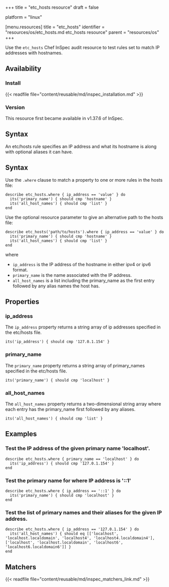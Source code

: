 +++
title = "etc_hosts resource"
draft = false

platform = "linux"

[menu.resources]
    title = "etc_hosts"
    identifier = "resources/os/etc_hosts.md etc_hosts resource"
    parent = "resources/os"
+++

Use the `etc_hosts` Chef InSpec audit resource to test rules set to match IP addresses with hostnames.

## Availability

### Install

{{< readfile file="content/reusable/md/inspec_installation.md" >}}

### Version

This resource first became available in v1.37.6 of InSpec.

## Syntax

An etc/hosts rule specifies an IP address and what its hostname is along with optional aliases it can have.

## Syntax

Use the `.where` clause to match a property to one or more rules in the hosts file:

    describe etc_hosts.where { ip_address == 'value' } do
      its('primary_name') { should cmp 'hostname' }
      its('all_host_names') { should cmp 'list' }
    end

Use the optional resource parameter to give an alternative path to the hosts file:

    describe etc_hosts('path/to/hosts').where { ip_address == 'value' } do
      its('primary_name') { should cmp 'hostname' }
      its('all_host_names') { should cmp 'list' }
    end

where

- `ip_address` is the IP address of the hostname in either ipv4 or ipv6 format.
- `primary_name` is the name associated with the IP address.
- `all_host_names` is a list including the primary_name as the first entry followed by any alias names the host has.

## Properties

### ip_address

The `ip_address` property returns a string array of ip addresses specified in the etc/hosts file.

    its('ip_address') { should cmp '127.0.1.154' }

### primary_name

The `primary_name` property returns a string array of primary_names specified in the etc/hosts file.

    its('primary_name') { should cmp 'localhost' }

### all_host_names

The `all_host_names` property returns a two-dimensional string array where each entry has the primary_name first followed by any aliases.

    its('all_host_names') { should cmp 'list' }

## Examples

### Test the IP address of the given primary name 'localhost'.

    describe etc_hosts.where { primary_name == 'localhost' } do
      its('ip_address') { should cmp '127.0.1.154' }
    end

### Test the primary name for where IP address is '::1'

    describe etc_hosts.where { ip_address == '::1' } do
      its('primary_name') { should cmp 'localhost' }
    end

### Test the list of primary names and their aliases for the given IP address.

    describe etc_hosts.where { ip_address == '127.0.1.154' } do
      its('all_host_names') { should eq [['localhost', 'localhost.localdomain', 'localhost4', 'localhost4.localdomain4'],  ['localhost', 'localhost.localdomain', 'localhost6', 'localhost6.localdomain6']] }
    end

## Matchers

{{< readfile file="content/reusable/md/inspec_matchers_link.md" >}}
